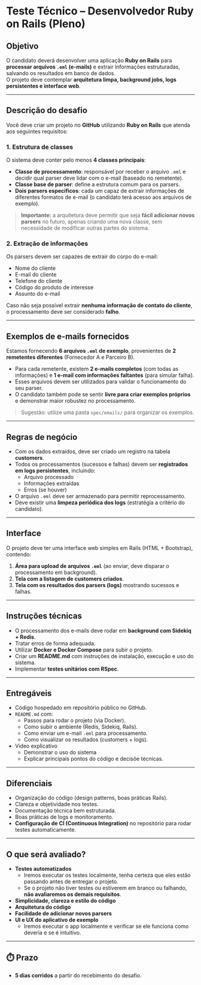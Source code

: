 # Teste Técnico – Desenvolvedor Ruby on Rails (Pleno)

## Objetivo
O candidato deverá desenvolver uma aplicação **Ruby on Rails** para **processar arquivos `.eml` (e-mails)** e extrair informações estruturadas, salvando os resultados em banco de dados.  
O projeto deve contemplar **arquitetura limpa, background jobs, logs persistentes e interface web**.

---

## Descrição do desafio

Você deve criar um projeto no **GitHub** utilizando **Ruby on Rails** que atenda aos seguintes requisitos:

### 1. Estrutura de classes
O sistema deve conter pelo menos **4 classes principais**:
- **Classe de processamento**: responsável por receber o arquivo `.eml` e decidir qual parser deve lidar com o e-mail (baseado no remetente).  
- **Classe base de parser**: define a estrutura comum para os parsers.  
- **Dois parsers específicos**: cada um capaz de extrair informações de diferentes formatos de e-mail (o candidato terá acesso aos arquivos de exemplo).  

> **Importante:** a arquitetura deve permitir que seja **fácil adicionar novos parsers** no futuro, apenas criando uma nova classe, sem necessidade de modificar outras partes do sistema.

### 2. Extração de informações
Os parsers devem ser capazes de extrair do corpo do e-mail:
- Nome do cliente  
- E-mail do cliente  
- Telefone do cliente  
- Código do produto de interesse  
- Assunto do e-mail  

Caso não seja possível extrair **nenhuma informação de contato do cliente**, o processamento deve ser considerado **falho**.

---

## Exemplos de e-mails fornecidos
Estamos fornecendo **6 arquivos `.eml` de exemplo**, provenientes de **2 remetentes diferentes** (Fornecedor A e Parceiro B).  
- Para cada remetente, existem **2 e-mails completos** (com todas as informações) e **1 e-mail com informações faltantes** (para simular falha).  
- Esses arquivos devem ser utilizados para validar o funcionamento do seu parser.  
- O candidato também pode se sentir **livre para criar exemplos próprios** e demonstrar maior robustez no processamento.  

> Sugestão: utilize uma pasta `spec/emails/` para organizar os exemplos.  

---

## Regras de negócio
- Com os dados extraídos, deve ser criado um registro na tabela **customers**.  
- Todos os processamentos (sucessos e falhas) devem ser **registrados em logs persistentes**, incluindo:
  - Arquivo processado  
  - Informações extraídas  
  - Erros (se houver)  
- O arquivo `.eml` deve ser armazenado para permitir reprocessamento.  
- Deve existir uma **limpeza periódica dos logs** (estratégia a critério do candidato).  

---

## Interface
O projeto deve ter uma interface web simples em Rails (HTML + Bootstrap), contendo:
1. **Área para upload de arquivos `.eml`** (ao enviar, deve disparar o processamento em background).  
2. **Tela com a listagem de customers criados**.  
3. **Tela com os resultados dos parsers (logs)** mostrando sucessos e falhas.  

---

## Instruções técnicas
- O processamento dos e-mails deve rodar em **background com Sidekiq + Redis**.  
- Tratar erros de forma adequada.  
- Utilizar **Docker e Docker Compose** para subir o projeto.  
- Criar um **README.md** com instruções de instalação, execução e uso do sistema.  
- Implementar **testes unitários com RSpec**.  

---

## Entregáveis
- Código hospedado em repositório público no GitHub.  
- `README.md` com:
  - Passos para rodar o projeto (via Docker).  
  - Como subir o ambiente (Redis, Sidekiq, Rails).  
  - Como enviar um e-mail `.eml` para processamento.  
  - Como visualizar os resultados (customers + logs).
- Video explicativo
  - Demonstrar o uso do sistema
  - Explicar principais pontos do código e decisõe técnicas.

---

## Diferenciais
- Organização do código (design patterns, boas práticas Rails).  
- Clareza e objetividade nos testes.  
- Documentação técnica bem estruturada.  
- Boas práticas de logs e monitoramento.  
- **Configuração de CI (Continuous Integration)** no repositório para rodar testes automaticamente.  

---

## O que será avaliado?
- **Testes automatizados**  
  - Iremos executar os testes localmente, tenha certeza que eles estão passando antes de entregar o projeto.  
  - Se o projeto não tiver testes ou estiverem em branco ou falhando, **não avaliaremos os demais requisitos**.  
- **Simplicidade, clareza e estilo do código**  
- **Arquitetura do código**  
- **Facilidade de adicionar novos parsers**  
- **UI e UX do aplicativo de exemplo**  
  - Iremos executar o app localmente e verificar se ele funciona como deveria e se é intuitivo.  

---

## ⏱️ Prazo
- **5 dias corridos** a partir do recebimento do desafio.  
